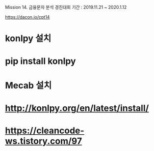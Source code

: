 
Mission 14. 금융문자 분석 경진대회
기간 : 2019.11.21 ~ 2020.1.12


https://dacon.io/cpt14




# konlpy 설치
# pip install konlpy

# Mecab 설치
# http://konlpy.org/en/latest/install/
# https://cleancode-ws.tistory.com/97
